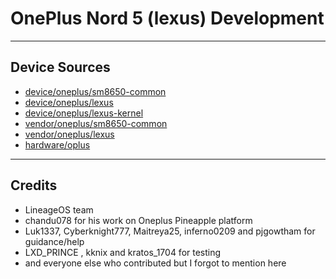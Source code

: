 # OnePlus Nord 5 (lexus) Development

---

## Device Sources

- [device/oneplus/sm8650-common](https://github.com/Oneplus-Nord5-development/android_device_oneplus_sm8650-common)  
- [device/oneplus/lexus](https://github.com/Oneplus-Nord5-development/android_device_oneplus_lexus)  
- [device/oneplus/lexus-kernel](https://github.com/Oneplus-Nord5-development/device_oneplus_lexus-kernel)  
- [vendor/oneplus/sm8650-common](https://github.com/Oneplus-Nord5-development/android_vendor_oneplus_sm8650-common)  
- [vendor/oneplus/lexus](https://github.com/Oneplus-Nord5-development/android_vendor_oneplus_lexus)  
- [hardware/oplus](https://github.com/Oneplus-Nord5-development/android_hardware_oplus)

---

## Credits
- LineageOS team
- chandu078 for his work on Oneplus Pineapple platform
- Luk1337, Cyberknight777, Maitreya25, inferno0209 and pjgowtham for guidance/help
- LXD_PRINCE , kknix and kratos_1704 for testing
- and everyone else who contributed but I forgot to mention here
  
